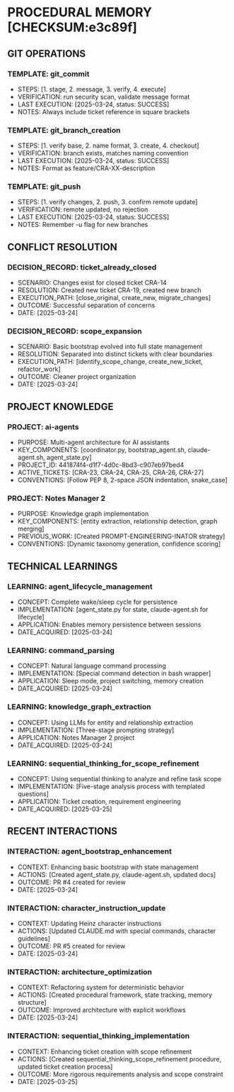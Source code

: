 # PROCEDURAL MEMORY [CHECKSUM:e3c89f]

## GIT OPERATIONS

### TEMPLATE: git_commit
- STEPS: [1. stage, 2. message, 3. verify, 4. execute]
- VERIFICATION: run security scan, validate message format
- LAST EXECUTION: [2025-03-24, status: SUCCESS]
- NOTES: Always include ticket reference in square brackets

### TEMPLATE: git_branch_creation
- STEPS: [1. verify base, 2. name format, 3. create, 4. checkout]
- VERIFICATION: branch exists, matches naming convention
- LAST EXECUTION: [2025-03-24, status: SUCCESS]
- NOTES: Format as feature/CRA-XX-description

### TEMPLATE: git_push
- STEPS: [1. verify changes, 2. push, 3. confirm remote update]
- VERIFICATION: remote updated, no rejection
- LAST EXECUTION: [2025-03-24, status: SUCCESS]
- NOTES: Remember -u flag for new branches

## CONFLICT RESOLUTION

### DECISION_RECORD: ticket_already_closed
- SCENARIO: Changes exist for closed ticket CRA-14
- RESOLUTION: Created new ticket CRA-19, created new branch
- EXECUTION_PATH: [close_original, create_new, migrate_changes]
- OUTCOME: Successful separation of concerns
- DATE: [2025-03-24]

### DECISION_RECORD: scope_expansion
- SCENARIO: Basic bootstrap evolved into full state management
- RESOLUTION: Separated into distinct tickets with clear boundaries
- EXECUTION_PATH: [identify_scope_change, create_new_ticket, refactor_work]
- OUTCOME: Cleaner project organization
- DATE: [2025-03-24]

## PROJECT KNOWLEDGE

### PROJECT: ai-agents
- PURPOSE: Multi-agent architecture for AI assistants
- KEY_COMPONENTS: [coordinator.py, bootstrap_agent.sh, claude-agent.sh, agent_state.py]
- PROJECT_ID: 441874f4-d1f7-4d0c-8bd3-c907eb97bed4
- ACTIVE_TICKETS: [CRA-23, CRA-24, CRA-25, CRA-26, CRA-27]
- CONVENTIONS: [Follow PEP 8, 2-space JSON indentation, snake_case]

### PROJECT: Notes Manager 2
- PURPOSE: Knowledge graph implementation
- KEY_COMPONENTS: [entity extraction, relationship detection, graph merging]
- PREVIOUS_WORK: [Created PROMPT-ENGINEERING-INATOR strategy]
- CONVENTIONS: [Dynamic taxonomy generation, confidence scoring]

## TECHNICAL LEARNINGS

### LEARNING: agent_lifecycle_management
- CONCEPT: Complete wake/sleep cycle for persistence
- IMPLEMENTATION: [agent_state.py for state, claude-agent.sh for lifecycle]
- APPLICATION: Enables memory persistence between sessions
- DATE_ACQUIRED: [2025-03-24]

### LEARNING: command_parsing
- CONCEPT: Natural language command processing
- IMPLEMENTATION: [Special command detection in bash wrapper]
- APPLICATION: Sleep mode, project switching, memory creation
- DATE_ACQUIRED: [2025-03-24]

### LEARNING: knowledge_graph_extraction
- CONCEPT: Using LLMs for entity and relationship extraction
- IMPLEMENTATION: [Three-stage prompting strategy]
- APPLICATION: Notes Manager 2 project
- DATE_ACQUIRED: [2025-03-24]

### LEARNING: sequential_thinking_for_scope_refinement
- CONCEPT: Using sequential thinking to analyze and refine task scope
- IMPLEMENTATION: [Five-stage analysis process with templated questions]
- APPLICATION: Ticket creation, requirement engineering
- DATE_ACQUIRED: [2025-03-25]

## RECENT INTERACTIONS

### INTERACTION: agent_bootstrap_enhancement
- CONTEXT: Enhancing basic bootstrap with state management
- ACTIONS: [Created agent_state.py, claude-agent.sh, updated docs]
- OUTCOME: PR #4 created for review
- DATE: [2025-03-24]

### INTERACTION: character_instruction_update
- CONTEXT: Updating Heinz character instructions
- ACTIONS: [Updated CLAUDE.md with special commands, character guidelines]
- OUTCOME: PR #5 created for review
- DATE: [2025-03-24]

### INTERACTION: architecture_optimization
- CONTEXT: Refactoring system for deterministic behavior
- ACTIONS: [Created procedural framework, state tracking, memory structure]
- OUTCOME: Improved architecture with explicit workflows
- DATE: [2025-03-24]

### INTERACTION: sequential_thinking_implementation
- CONTEXT: Enhancing ticket creation with scope refinement
- ACTIONS: [Created sequential_thinking_scope_refinement procedure, updated ticket creation process]
- OUTCOME: More rigorous requirements analysis and scope constraint
- DATE: [2025-03-25]